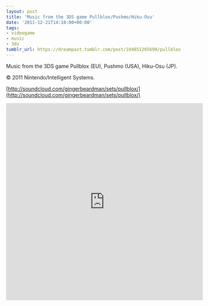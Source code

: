 ```yaml
---
layout: post
title: 'Music from the 3DS game Pullblox/Pushmo/Hiku-Osu'
date: '2011-12-21T14:18:00+00:00'
tags:
- videogame
- music
- 3ds
tumblr_url: https://dreampast.tumblr.com/post/104851265699/pullblox
---
```


Music from the 3DS game Pullblox (EU), Pushmo (USA), Hiku-Osu (JP).

© 2011 Nintendo/Intelligent Systems.

[http://soundcloud.com/gingerbeardman/sets/pullblox/](http://soundcloud.com/gingerbeardman/sets/pullblox/)

<iframe src="https://w.soundcloud.com/player/?url=https%3A%2F%2Fapi.soundcloud.com%2Fplaylists%2F1449053&amp;visual=true&amp;liking=false&amp;sharing=false&amp;auto_play=false&amp;show_comments=false&amp;continuous_play=false&amp;origin=tumblr" frameborder="0" allowtransparency="true" class="soundcloud_audio_player" width="540" height="540"></iframe>
